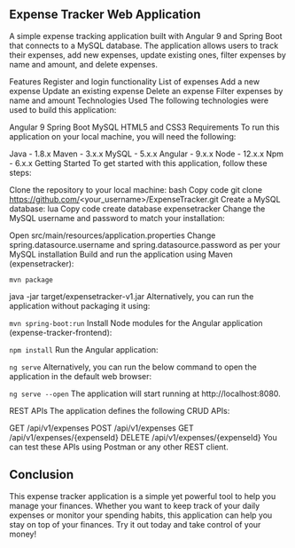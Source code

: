 ## Expense Tracker Web Application
A simple expense tracking application built with Angular 9 and Spring Boot that connects to a MySQL database. The application allows users to track their expenses, add new expenses, update existing ones, filter expenses by name and amount, and delete expenses.

Features
Register and login functionality
List of expenses
Add a new expense
Update an existing expense
Delete an expense
Filter expenses by name and amount
Technologies Used
The following technologies were used to build this application:

Angular 9
Spring Boot
MySQL
HTML5 and CSS3
Requirements
To run this application on your local machine, you will need the following:

Java - 1.8.x
Maven - 3.x.x
MySQL - 5.x.x
Angular - 9.x.x
Node - 12.x.x
Npm - 6.x.x
Getting Started
To get started with this application, follow these steps:

Clone the repository to your local machine:
bash
Copy code
git clone https://github.com/<your_username>/ExpenseTracker.git
Create a MySQL database:
lua
Copy code
create database expensetracker
Change the MySQL username and password to match your installation:

Open src/main/resources/application.properties
Change spring.datasource.username and spring.datasource.password as per your MySQL installation
Build and run the application using Maven (expensetracker):

```mvn package```

java -jar target/expensetracker-v1.jar
Alternatively, you can run the application without packaging it using:


```mvn spring-boot:run```
Install Node modules for the Angular application (expense-tracker-frontend):

```npm install```
Run the Angular application:

```ng serve```
Alternatively, you can run the below command to open the application in the default web browser:

```ng serve --open```
The application will start running at http://localhost:8080.

REST APIs
The application defines the following CRUD APIs:

GET /api/v1/expenses
POST /api/v1/expenses
GET /api/v1/expenses/{expenseId}
DELETE /api/v1/expenses/{expenseId}
You can test these APIs using Postman or any other REST client.

## Conclusion
This expense tracker application is a simple yet powerful tool to help you manage your finances. Whether you want to keep track of your daily expenses or monitor your spending habits, this application can help you stay on top of your finances. Try it out today and take control of your money!
